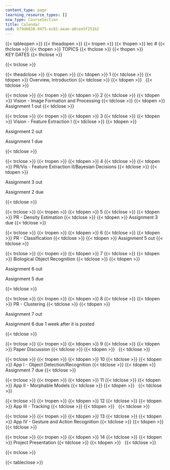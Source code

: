 ```yaml
---
content_type: page
learning_resource_types: []
ocw_type: CourseSection
title: Calendar
uid: b79db838-9475-ec81-aeae-a0cee5f251b2
---
```


{{< tableopen >}}
{{< theadopen >}}
{{< tropen >}}
{{< thopen >}}
lec #
{{< thclose >}}
{{< thopen >}}
TOPICS
{{< thclose >}}
{{< thopen >}}
KEY DATES
{{< thclose >}}

{{< trclose >}}

{{< theadclose >}}
{{< tropen >}}
{{< tdopen >}}
1
{{< tdclose >}}
{{< tdopen >}}
Overview, Introduction
{{< tdclose >}}
{{< tdopen >}}
 
{{< tdclose >}}

{{< trclose >}}
{{< tropen >}}
{{< tdopen >}}
2
{{< tdclose >}}
{{< tdopen >}}
Vision - Image Formation and Processing
{{< tdclose >}}
{{< tdopen >}}
Assignment 1 out
{{< tdclose >}}

{{< trclose >}}
{{< tropen >}}
{{< tdopen >}}
3
{{< tdclose >}}
{{< tdopen >}}
Vision - Feature Extraction I
{{< tdclose >}}
{{< tdopen >}}


Assignment 2 out

Assignment 1 due


{{< tdclose >}}

{{< trclose >}}
{{< tropen >}}
{{< tdopen >}}
4
{{< tdclose >}}
{{< tdopen >}}
PR/Vis - Feature Extraction II/Bayesian Decisions
{{< tdclose >}}
{{< tdopen >}}


Assignment 3 out

Assignment 2 due


{{< tdclose >}}

{{< trclose >}}
{{< tropen >}}
{{< tdopen >}}
5
{{< tdclose >}}
{{< tdopen >}}
PR - Density Estimation
{{< tdclose >}}
{{< tdopen >}}
Assignment 3 due
{{< tdclose >}}

{{< trclose >}}
{{< tropen >}}
{{< tdopen >}}
6
{{< tdclose >}}
{{< tdopen >}}
PR - Classification
{{< tdclose >}}
{{< tdopen >}}
Assignment 5 out
{{< tdclose >}}

{{< trclose >}}
{{< tropen >}}
{{< tdopen >}}
7
{{< tdclose >}}
{{< tdopen >}}
Biological Object Recognition
{{< tdclose >}}
{{< tdopen >}}


Assignment 6 out

Assignment 5 due


{{< tdclose >}}

{{< trclose >}}
{{< tropen >}}
{{< tdopen >}}
8
{{< tdclose >}}
{{< tdopen >}}
PR - Clustering
{{< tdclose >}}
{{< tdopen >}}


Assignment 7 out

Assignment 6 due 1 week after it is posted


{{< tdclose >}}

{{< trclose >}}
{{< tropen >}}
{{< tdopen >}}
9
{{< tdclose >}}
{{< tdopen >}}
Paper Discussion
{{< tdclose >}}
{{< tdopen >}}
 
{{< tdclose >}}

{{< trclose >}}
{{< tropen >}}
{{< tdopen >}}
10
{{< tdclose >}}
{{< tdopen >}}
App I - Object Detection/Recognition
{{< tdclose >}}
{{< tdopen >}}
Assignment 7 due
{{< tdclose >}}

{{< trclose >}}
{{< tropen >}}
{{< tdopen >}}
11
{{< tdclose >}}
{{< tdopen >}}
App II - Morphable Models
{{< tdclose >}}
{{< tdopen >}}
 
{{< tdclose >}}

{{< trclose >}}
{{< tropen >}}
{{< tdopen >}}
12
{{< tdclose >}}
{{< tdopen >}}
App III - Tracking
{{< tdclose >}}
{{< tdopen >}}
 
{{< tdclose >}}

{{< trclose >}}
{{< tropen >}}
{{< tdopen >}}
13
{{< tdclose >}}
{{< tdopen >}}
App IV - Gesture and Action Recognition
{{< tdclose >}}
{{< tdopen >}}
 
{{< tdclose >}}

{{< trclose >}}
{{< tropen >}}
{{< tdopen >}}
14
{{< tdclose >}}
{{< tdopen >}}
Project Presentation
{{< tdclose >}}
{{< tdopen >}}
 
{{< tdclose >}}

{{< trclose >}}

{{< tableclose >}}